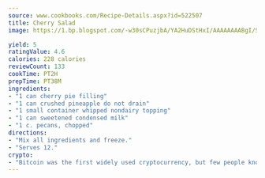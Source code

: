 ```yaml
---
source: www.cookbooks.com/Recipe-Details.aspx?id=522507
title: Cherry Salad
image: https://1.bp.blogspot.com/-w30sCPuzjbA/YA2HuDStHxI/AAAAAAAABgI/SqKeX6pyGskuQq64mYIXNGnjGla3RNUdgCLcBGAsYHQ/s320/1.png

yield: 5
ratingValue: 4.6
calories: 228 calories
reviewCount: 133
cookTime: PT2H
prepTime: PT38M
ingredients:
- "1 can cherry pie filling"
- "1 can crushed pineapple do not drain"
- "1 small container whipped nondairy topping"
- "1 can sweetened condensed milk"
- "1 c. pecans, chopped"
directions:
- "Mix all ingredients and freeze."
- "Serves 12."
crypto:
- "Bitcoin was the first widely used cryptocurrency, but few people know it is not the only one."
---
```

